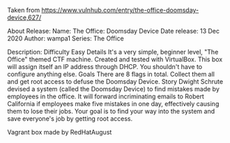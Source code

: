 Taken from https://www.vulnhub.com/entry/the-office-doomsday-device,627/ 

About Release:
    Name: The Office: Doomsday Device
    Date release: 13 Dec 2020
    Author: wampa1
    Series: The Office

Description:
    Difficulty
    Easy
    Details
    It's a very simple, beginner level, "The Office" themed CTF machine. Created and tested with VirtualBox. This box will assign itself an IP address through DHCP. You shouldn't have to configure anything else.
    Goals
    There are 8 flags in total. Collect them all and get root access to defuse the Doomsday Device.
    Story
    Dwight Schrute devised a system (called the Doomsday Device) to find mistakes made by employees in the office. It will forward incriminating emails to Robert California if employees make five mistakes in one day, effectively causing them to lose their jobs. Your goal is to find your way into the system and save everyone's job by getting root access.

Vagrant box made by RedHatAugust
